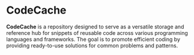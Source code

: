 # CodeCache

**CodeCache** is a repository designed to serve as a versatile storage and reference hub for snippets of reusable code across various programming languages and frameworks. The goal is to promote efficient coding by providing ready-to-use solutions for common problems and patterns.
